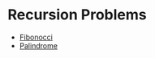 # Recursion Problems

  
- [Fibonocci](https://github.com/ashishdotme/code.ashish.me/blob/master/recursion/01-fibonocci.js)
- [Palindrome](https://github.com/ashishdotme/code.ashish.me/blob/master/recursion/02-palindrome.js)
